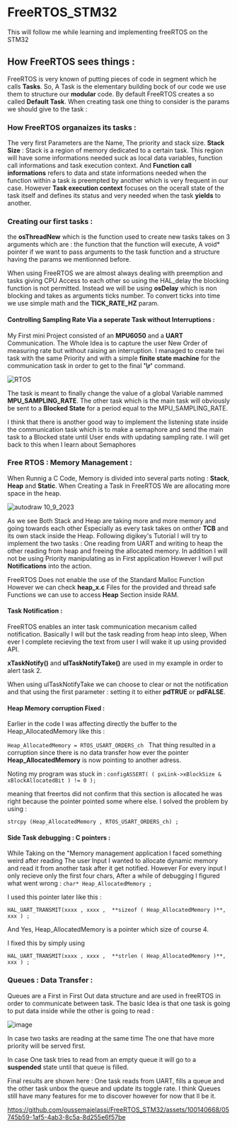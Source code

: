 # FreeRTOS_STM32
This will follow me while learning and implementing freeRTOS on the STM32

## How FreeRTOS sees things : 

FreeRTOS is very known of putting pieces of code in segment which he calls **Tasks**.
So, A Task is the elementary building bock of our code we use them to structure our **modular** code.
By default FreeRTOS creates a so called **Default Task**.
When creating task one thing to consider is the params we should give to the task : 

### How FreeRTOS organaizes its tasks : 

The very first Parameters are the Name, The priority and stack size.
**Stack Size** : Stack is a region of memory dedicated to a certain task. This region will have some informations needed suck as local data variables, function call informations and task execution context.
And **Function call informations** refers to data and state informations needed when the function within a task is preempted by another which is very frequent in our case.
However **Task execution context** focuses on the ocerall state of the task itself and defines its status and very needed when the task **yields** to another.

### Creating our first tasks : 

the **osThreadNew** which is the function used to create new tasks takes on 3 arguments which are : the function that the function will execute, A void* pointer if we want to pass arguments to the task function and a structure having the params we mentionned before. 

When using FreeRTOS we are almost always dealing with preemption and tasks giving CPU Access to each other so using the HAL_delay the blocking function is not permitted.
Instead we will be using **osDelay** which is non blocking and takes as arguments ticks number. To convert ticks into time we use simple math and the **TICK_RATE_HZ** param.

#### Controlling Sampling Rate Via a seperate Task without Interruptions : 

My First mini Project consisted of an **MPU6050** and a **UART** Communication. The Whole Idea is to capture the user New Order of measuring rate but without raising an interruption.
I managed to create twi task with the same Priority and with a simple **finite state machine** for the communication task in order to get to the final **'\r'** command.

![RTOS](https://github.com/oussemajelassi/FreeRTOS_STM32/assets/100140668/8a8d6213-bb77-4c07-86f2-d00a3da0a50b)

The task is meant to finally change the value of a global Variable nammed **MPU_SAMPLING_RATE**.
The other task which is the main task will obviously be sent to a **Blocked State** for a period equal to the MPU_SAMPLING_RATE.

I think that there is another good way to implement the listening state inside the communication task which is to make a semaphore and send the main task to a Blocked state until User ends with updating sampling rate.
I will get back to this when I learn about Semaphores

### Free RTOS : Memory Management : 

When Runnig a C Code, Memory is divided into several  parts noting : **Stack**, **Heap** and **Static**.
When Creating a Task in FreeRTOS We are allocating more space in the heap.

![autodraw 10_9_2023](https://github.com/oussemajelassi/FreeRTOS_STM32/assets/100140668/df66f011-bbd4-49ef-b51a-1236a406ca32)

As we see Both Stack and Heap are taking more and more memory and going towards each other Especially as every task takes on onther **TCB** and its own stack inside the Heap.
Following digikey's Tutorial I will try to implement the two tasks : One reading from UART and writing to heap the other reading from heap and freeing the allocated memory.
In addition I will not be using Priority manipulating as in First application However I will put **Notifications** into the action.

FreeRTOS Does not enable the use of the Standard Malloc Function However we can check **heap_x.c** Files for the provided and thread safe Functions we can use to access **Heap** Section inside RAM.

#### Task Notification : 

FreeRTOS enables an inter task communication mecanism called notification.
Basically I will but the task reading from heap into sleep, When ever I complete recieving the text from user I will wake it up using provided API.

**xTaskNotify()** and **ulTaskNotifyTake()** are used in my example in order to alert task 2. 

When using ulTaskNotifyTake we can choose to clear or not the notification and that using the first parameter : setting it to either **pdTRUE** or **pdFALSE**.

#### Heap Memory corruption Fixed : 

Earlier in the code I was affecting directly the buffer to the Heap_AllocatedMemory like this : 

``Heap_AllocatedMemory = RTOS_USART_ORDERS_ch ``
That thing resulted in a corruption since there is no data transfer how ever the pointer **Heap_AllocatedMemory** is now pointing to another adress.

Noting my program was stuck in : 
``configASSERT( ( pxLink->xBlockSize & xBlockAllocatedBit ) != 0 );``  

meaning that freertos did not confirm that this section is allocated he was right because the pointer pointed some where else.
I solved the problem by using : 

``strcpy (Heap_AllocatedMemory , RTOS_USART_ORDERS_ch) ; ``

#### Side Task debugging : C pointers : 

While Taking on the "Memory management application I faced something weird after reading The user Input I wanted to allocate dynamic memory and read it from another task after it get notified.
However For every input I only recieve only the first four chars, After a while of debugging I figured what went wrong :
``char* Heap_AllocatedMemory ;``

I used this pointer later like this : 

``HAL_UART_TRANSMIT(xxxx , xxxx ,  **sizeof ( Heap_AllocatedMemory )**, xxx ) ; ``

And Yes, Heap_AllocatedMemory is a pointer which size of course 4.

I fixed this by simply using 

``HAL_UART_TRANSMIT(xxxx , xxxx ,  **strlen ( Heap_AllocatedMemory )**, xxx ) ; ``


### Queues : Data Transfer : 

Queues are a First in First Out data structure and are used in freeRTOS in order to communicate between task.
The basic Idea is that one task is going to put data inside while the other is going to read : 

![image](https://github.com/oussemajelassi/FreeRTOS_STM32/assets/100140668/4189202c-9464-49c6-af3e-8da9119d6975)

In case two tasks are reading at the same time The one that have more priority will be served first.

In case One task tries to read from an empty queue it will go to a **suspended** state until that queue is filled.

Final results are shown here : One task reads from UART, fills a queue and the other task unbox the queue and update its toggle rate.
I think Queues still have many features for me to discover however for now that ll be it.

https://github.com/oussemajelassi/FreeRTOS_STM32/assets/100140668/05745b59-1af5-4ab3-8c5a-8d255e6f57be

